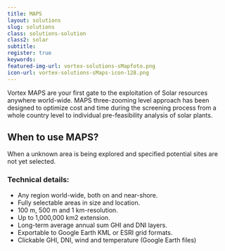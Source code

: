 ```yaml
---
title: MAPS
layout: solutions
slug: solutions
class: solutions-solution
class2: solar
subtitle: 
register: true
keywords: 
featured-img-url: vortex-solutions-sMapfoto.png
icon-url: vortex-solutions-sMaps-icon-128.png
---
```


<p class="lead">Vortex MAPS are your first gate to the exploitation of Solar resources anywhere world-wide. MAPS three-zooming level approach has been designed to optimize cost and time during the screening process from a whole country level to individual pre-feasibility analysis of solar plants.</p>

## When to use MAPS?

When a unknown area is being explored and specified potential sites are not yet selected.

### Technical details:

- Any region world-wide, both on and near-shore.
- Fully selectable areas in size and location.
- 100 m, 500 m and 1 km-resolution.
- Up to 1,000,000 km2 extension.
- Long-term average annual sum GHI and DNI layers.
- Exportable to Google Earth KML or ESRI grid formats.
- Clickable GHI, DNI, wind and temperature (Google Earth files)
